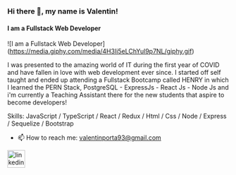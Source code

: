 ### Hi there 👋, my name is Valentin!
#### I am a Fullstack Web Developer
![I am a Fullstack Web Developer]
(https://media.giphy.com/media/4H3Ii5eLChYul9p7NL/giphy.gif)

I was presented to the amazing world of IT during the first year of COVID and have fallen in love with web development ever since. I started off self taught and ended up attending a Fullstack Bootcamp called HENRY in which I learned the PERN Stack, PostgreSQL - ExpressJs - React Js - Node Js and i'm currently a Teaching Assistant there for the new students that aspire to become developers!

Skills: JavaScript / TypeScript / React / Redux / Html / Css / Node / Express / Sequelize / Bootstrap

- 📫 How to reach me: valentinporta93@gmail.com 


[<img src='https://cdn.jsdelivr.net/npm/simple-icons@3.0.1/icons/linkedin.svg' alt='linkedin' height='40'>](https://www.linkedin.com/in/https://www.linkedin.com/in/valentin-porta//)  

